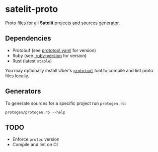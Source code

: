 # satelit-proto

Proto files for all **Satelit** projects and sources generator.

## Dependencies
 
- Protobuf (see [prototool.yaml](prototool.yaml) for version)
- Ruby (see [.ruby-version](.ruby-version) for version)
- Rust (latest `stable`)

You may optionally install Uber's [`prototool`](https://github.com/uber/prototool) tool to compile and lint proto files locally.
 
 ## Generators
 
 To generate sources for a specific project run `protogen.rb`:
 
 `protogen/protogen.rb --help`
 
 ## TODO
 
 - Enforce `protoc` version
 - Compile and lint on CI
